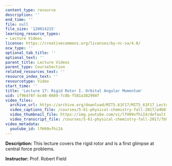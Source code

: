 ```yaml
---
content_type: resource
description: ''
end_time: ''
file: null
file_size: '120014215'
learning_resource_types:
- Lecture Videos
license: https://creativecommons.org/licenses/by-nc-sa/4.0/
ocw_type: ''
optional_tab_title: ''
optional_text: ''
parent_title: Lecture Videos
parent_type: CourseSection
related_resources_text: ''
resource_index_text: ''
resourcetype: Video
start_time: ''
title: 'Lecture 17: Rigid Rotor I. Orbital Angular Momentum'
uid: 1f96478f-bc48-0689-7c8b-f581a382998f
video_files:
  archive_url: https://archive.org/download/MIT5.61F17/MIT5_61F17_Lecture_17_300k.mp4
  video_captions_file: /courses/5-61-physical-chemistry-fall-2017/a4b8f0555e0b5c2b9f6bd6cc40126085_lfH99vfhiI4.vtt
  video_thumbnail_file: https://img.youtube.com/vi/lfH99vfhiI4/default.jpg
  video_transcript_file: /courses/5-61-physical-chemistry-fall-2017/7b9ad8d7e995f8814a0af5e395a2b4f0_lfH99vfhiI4.pdf
video_metadata:
  youtube_id: lfH99vfhiI4
---
```


**Description:** This lecture covers the rigid rotor and is a first glimpse at central force problems.

**Instructor:** Prof. Robert Field

